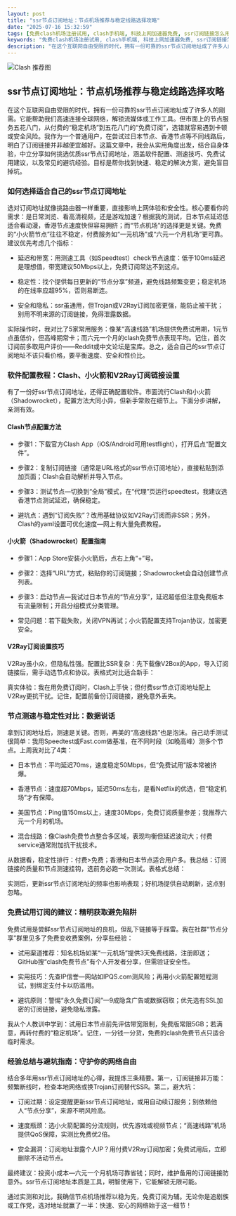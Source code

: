 ```yaml
---
layout: post
title: "ssr节点订阅地址：节点机场推荐与稳定线路选择攻略"
date: "2025-07-16 15:32:59"
tags: [免费clash机场注册试用, clash手机端, 科技上网加速器免费, ssr订阅链接怎么用, 免费节点机场订阅]
keywords: "免费clash机场注册试用, clash手机端, 科技上网加速器免费, ssr订阅链接怎么用, 免费节点机场订阅"
description: "在这个互联网自由受限的时代，拥有一份可靠的ssr节点订阅地址成了许多人的刚需。它能帮助我们高速连接全球网络，解锁流媒体或工作工具。但市面上的节点服务五花八门，从付费的“稳定机场”到五花八门的“免费订阅”，选错就容易遇到卡顿或安全风险。我作为一个普通用户，在尝试过日本节点、香港节点等不同线路后，明白了订阅链接并非越便宜越好。这篇文章中，我会从实用角度出发，结合自身体验，中立分享如何挑选优质ssr节点订阅地址，涵盖软件配置、测速技巧、免费试用建议，以及常见的避坑经验。目标是帮你找到快速、稳定的解决方案，避免盲目掉坑。"
---
```


![Clash 推荐图](https://clashjd.github.io/assets/img/付费小火箭机场推荐.png)

## ssr节点订阅地址：节点机场推荐与稳定线路选择攻略

在这个互联网自由受限的时代，拥有一份可靠的ssr节点订阅地址成了许多人的刚需。它能帮助我们高速连接全球网络，解锁流媒体或工作工具。但市面上的节点服务五花八门，从付费的“稳定机场”到五花八门的“免费订阅”，选错就容易遇到卡顿或安全风险。我作为一个普通用户，在尝试过日本节点、香港节点等不同线路后，明白了订阅链接并非越便宜越好。这篇文章中，我会从实用角度出发，结合自身体验，中立分享如何挑选优质ssr节点订阅地址，涵盖软件配置、测速技巧、免费试用建议，以及常见的避坑经验。目标是帮你找到快速、稳定的解决方案，避免盲目掉坑。

### 如何选择适合自己的ssr节点订阅地址

选对订阅地址就像挑路由器一样重要，直接影响上网体验和安全性。核心要看你的需求：是日常浏览、看高清视频，还是游戏加速？根据我的测试，日本节点延迟低适合看动漫，香港节点速度快但容易拥挤；而“节点机场”的选择更是关键。免费的“小火箭节点”往往不稳定，付费服务如“一元机场”或“六元一个月机场”更可靠。建议优先考虑几个指标：

- 延迟和带宽：用测速工具（如Speedtest）check节点速度：低于100ms延迟是理想值，带宽建议50Mbps以上，免费订阅常达不到这点。

- 稳定性：找个提供每日更新的“节点分享”频道，避免线路频繁变更；稳定机场的在线率应超95%，否则易断连。

- 安全和隐私：ssr虽通用，但Trojan或V2Ray订阅加密更强，能防止被干扰；别用不明来源的订阅链接，免得泄露数据。

实际操作时，我对比了5家常用服务：像某“高速线路”机场提供免费试用期，1元节点虽低价，但高峰期常卡；而六元一个月的clash免费节点表现平均。记住，首次订阅前多取用户评价——Reddit或中文论坛是宝库。总之，适合自己的ssr节点订阅地址不该只看价格，要平衡速度、安全和性价比。

### 软件配置教程：Clash、小火箭和V2Ray订阅链接设置

有了一份好ssr节点订阅地址，还得正确配置软件。市面流行Clash和小火箭（Shadowrocket），配置方法大同小异，但新手常败在细节上。下面分步讲解，亲测有效。

#### Clash节点配置方法

- 步骤1：下载官方Clash App（iOS/Android可用testflight），打开后点“配置文件”。

- 步骤2：复制订阅链接（通常是URL格式的ssr节点订阅地址），直接粘贴到添加页面；Clash会自动解析并导入节点。

- 步骤3：测试节点—切换到“全局”模式，在“代理”页运行speedtest，我建议选香港节点测试延迟，确保稳定。

- 避坑点：遇到“订阅失败”？改用基础协议如V2Ray订阅而非SSR；另外，Clash的yaml设置可优化速度—网上有大量免费教程。

#### 小火箭（Shadowrocket）配置指南

- 步骤1：App Store安装小火箭后，点右上角“+”号。

- 步骤2：选择“URL”方式，粘贴你的订阅链接；Shadowrocket会自动创建节点列表。

- 步骤3：启动节点—我试过日本节点的“节点分享”，延迟超低但注意免费版本有流量限制；开启分组模式分类管理。

- 常见问题：若下载失败，关闭VPN再试；小火箭配置支持Trojan协议，加密更安全。

#### V2Ray订阅设置技巧

V2Ray虽小众，但隐私性强。配置比SSR复杂：先下载像V2Box的App，导入订阅链接后，需手动选节点和协议。表格式对比适合新手：

真实体验：我在用免费订阅时，Clash上手快；但付费ssr节点订阅地址配上V2Ray更抗干扰。记住，配置前备份订阅链接，避免意外丢失。

### 节点测速与稳定性对比：数据说话

拿到订阅地址后，测速是关键。否则，再美的“高速线路”也是泡沫。自己动手测试很简单：我用Speedtest或Fast.com做基准，在不同时段（如晚高峰）测多个节点。上周我对比了4类：

- 日本节点：平均延迟70ms，速度稳定50Mbps，但“免费试用”版本常被挤爆。

- 香港节点：速度超70Mbps，延迟50ms左右，是看Netflix的优选，但“稳定机场”才有保障。

- 美国节点：Ping值150ms以上，速度30Mbps，免费订阅质量参差；我推荐六元一个月的机场。

- 混合线路：像Clash免费节点整合多区域，表现均衡但延迟波动大；付费service通常附加抗干扰技术。

从数据看，稳定性排行：付费>免费；香港和日本节点适合用户多。我总结：订阅链接的质量和节点测速挂钩，选前务必跑一次测试。表格式总结：

实测后，更新ssr节点订阅地址的频率也影响表现；好机场提供自动刷新，这点别忽略。

### 免费试用订阅的建议：精明获取避免陷阱

免费试用是尝鲜ssr节点订阅地址的良机，但乱下链接等于踩雷。我在社群“节点分享”群里见多了免费变收费案例，分享些经验：

- 试用渠道推荐：知名机场如某“一元机场”提供3天免费线路，注册即送；GitHub搜“clash免费节点”有个人开发者分享，但需验证安全性。

- 实用技巧：先查IP信誉—网站如IPQS.com测风险；再用小火箭配置短程测试，别绑定支付卡以防滥用。

- 避坑原则：警惕“永久免费订阅”—9成隐含广告或数据窃取；优先选有SSL加密的订阅链接，避免隐私泄露。

我从个人教训中学到：试用日本节点前先评估带宽限制，免费版常限5GB；若满意，再转付费的“稳定机场”。记住，一分钱一分货，免费的clash免费节点只适合临时需求。

### 经验总结与避坑指南：守护你的网络自由

结合多年用ssr节点订阅地址的心得，我提炼三条精要。第一，订阅链接非万能：频繁断线时，检查本地网络或换Trojan订阅替代SSR。第二，避大坑：

- 订阅过期：设定提醒更新ssr节点订阅地址，或用自动续订服务；别依赖他人“节点分享”，来源不明风险高。

- 速度瓶颈：选小火箭配置的分流规则，优先游戏或视频节点；“高速线路”机场提供QoS保障，实测比免费优2倍。

- 安全漏洞：订阅地址泄露个人IP？用付费V2Ray订阅加密；免费试用后，立即删除不活动节点。

最终建议：投资小成本—六元一个月机场可靠省钱；同时，维护备用的订阅链接防意外。ssr节点订阅地址本质是工具，明智使用下，它能解锁无限可能。

通过实测和对比，我确信节点机场推荐以稳为先，免费订阅为辅。无论你是追剧族或工作党，选对地址就赢了一半：快速、安心的网络始于这一细节！